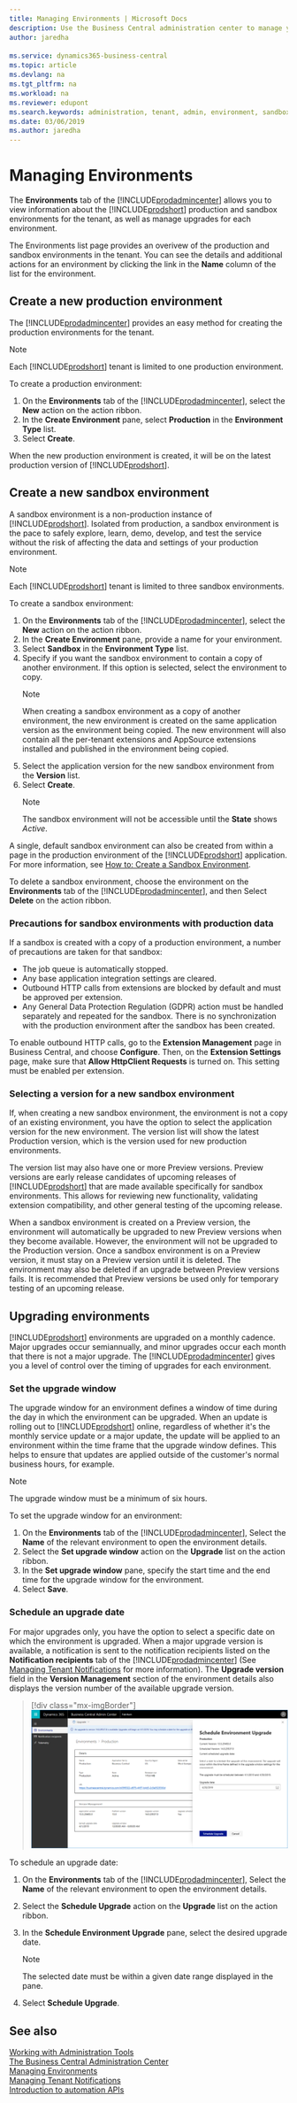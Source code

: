 ```yaml
---
title: Managing Environments | Microsoft Docs
description: Use the Business Central administration center to manage your tenant environments.  
author: jaredha

ms.service: dynamics365-business-central
ms.topic: article
ms.devlang: na
ms.tgt_pltfrm: na
ms.workload: na
ms.reviewer: edupont
ms.search.keywords: administration, tenant, admin, environment, sandbox
ms.date: 03/06/2019
ms.author: jaredha
---
```


# Managing Environments

The **Environments** tab of the [!INCLUDE[prodadmincenter](../developer/includes/prodadmincenter.md)] allows you to view information about the [!INCLUDE[prodshort](../developer/includes/prodshort.md)] production and sandbox environments for the tenant, as well as manage upgrades for each environment.

The Environments list page provides an overivew of the production and sandbox environments in the tenant. You can see the details and additional actions for an environment by clicking the link in the **Name** column of the list for the environment.

## Create a new production environment

The [!INCLUDE[prodadmincenter](../developer/includes/prodadmincenter.md)] provides an easy method for creating the production environments for the tenant. 

> [!NOTE]
> Each [!INCLUDE[prodshort](../developer/includes/prodshort.md)] tenant is limited to one production environment.

To create a production environment:

1. On the **Environments** tab of the [!INCLUDE[prodadmincenter](../developer/includes/prodadmincenter.md)], select the **New** action on the action ribbon.
2. In the **Create Environment** pane, select **Production** in the **Environment Type** list.
3. Select **Create**.

When the new production environment is created, it will be on the latest production version of [!INCLUDE[prodshort](../developer/includes/prodshort.md)].

## <a name="create-a-sandbox-environment"></a>Create a new sandbox environment

A sandbox environment is a non-production instance of [!INCLUDE[prodshort](../developer/includes/prodshort.md)]. Isolated from production, a sandbox environment is the pace to safely explore, learn, demo, develop, and test the service without the risk of affecting the data and settings of your production environment.

   > [!NOTE]
   > Each [!INCLUDE[prodshort](../developer/includes/prodshort.md)] tenant is limited to three sandbox environments.
    
To create a sandbox environment:

1. On the **Environments** tab of the [!INCLUDE[prodadmincenter](../developer/includes/prodadmincenter.md)], select the **New** action on the action ribbon.
2. In the **Create Environment** pane, provide a name for your environment. 
3. Select **Sandbox** in the **Environment Type** list.
4. Specify if you want the sandbox environment to contain a copy of another environment. If this option is selected, select the environment to copy.
    > [!NOTE]
    > When creating a sandbox environment as a copy of another environment, the new environment is created on the same application version as the environment being copied. The new environment will also contain all the per-tenant extensions and AppSource extensions installed and published in the environment being copied.
5. Select the application version for the new sandbox environment from the **Version** list.
6. Select **Create**.
    > [!NOTE]
    > The sandbox environment will not be accessible until the **State** shows *Active*.

A single, default sandbox environment can also be created from within a page in the production environment of the [!INCLUDE[prodshort](../developer/includes/prodshort.md)] application. For more information, see [How to: Create a Sandbox Environment](/dynamics365/business-central/across-how-create-sandbox-environment?toc=/dynamics365/business-central/dev-itpro/toc.json).  

To delete a sandbox environment, choose the environment on the **Environments** tab of the [!INCLUDE[prodadmincenter](../developer/includes/prodadmincenter.md)], and then Select **Delete** on the action ribbon.

### Precautions for sandbox environments with production data

If a sandbox is created with a copy of a production environment, a number of precautions are taken for that sandbox:

- The job queue is automatically stopped.
- Any base application integration settings are cleared.
- Outbound HTTP calls from extensions are blocked by default and must be approved per extension.
- Any General Data Protection Regulation (GDPR) action must be handled separately and repeated for the sandbox. There is no synchronization with the production environment after the sandbox has been created.

To enable outbound HTTP calls, go to the **Extension Management** page in Business Central, and choose **Configure**. Then, on the **Extension Settings** page, make sure that **Allow HttpClient Requests** is turned on. This setting must be enabled per extension.

### Selecting a version for a new sandbox environment

If, when creating a new sandbox environment, the environment is not a copy of an existing environment, you have the option to select the application version for the new environment. The version list will show the latest Production version, which is the version used for new production environments.

The version list may also have one or more Preview versions. Preview versions are early release candidates of upcoming releases of [!INCLUDE[prodshort](../developer/includes/prodshort.md)] that are made available specifically for sandbox environments. This allows for reviewing new functionality, validating extension compatibility, and other general testing of the upcoming release.

When a sandbox environment is created on a Preview version, the environment will automatically be upgraded to new Preview versions when they become available. However, the environment will not be upgraded to the Production version. Once a sandbox environment is on a Preview version, it must stay on a Preview version until it is deleted. The environment may also be deleted if an upgrade between Preview versions fails. It is recommended that Preview versions be used only for temporary testing of an upcoming release.

## Upgrading environments

[!INCLUDE[prodshort](../developer/includes/prodshort.md)] environments are upgraded on a monthly cadence. Major upgrades occur semiannually, and minor upgrades occur each month that there is not a major upgrade. The [!INCLUDE[prodadmincenter](../developer/includes/prodadmincenter.md)] gives you a level of control over the timing of upgrades for each environment.

### Set the upgrade window

The upgrade window for an environment defines a window of time during the day in which the environment can be upgraded. When an update is rolling out to [!INCLUDE[prodshort](../developer/includes/prodshort.md)] online, regardless of whether it's the monthly service update or a major update, the update will be applied to an environment within the time frame that the upgrade window defines. This helps to ensure that updates are applied outside of the customer's normal business hours, for example.

   > [!NOTE]
   > The upgrade window must be a minimum of six hours.

To set the upgrade window for an environment:

1. On the **Environments** tab of the [!INCLUDE[prodadmincenter](../developer/includes/prodadmincenter.md)], Select the **Name** of the relevant environment to open the environment details.
2. Select the **Set upgrade window** action on the **Upgrade** list on the action ribbon.
3. In the **Set upgrade window** pane, specify the start time and the end time for the upgrade window for the environment.
4. Select **Save**.

### Schedule an upgrade date

For major upgrades only, you have the option to select a specific date on which the environment is upgraded. When a major upgrade version is available, a notification is sent to the notification recipients listed on the **Notification recipients** tab of the [!INCLUDE[prodadmincenter](../developer/includes/prodadmincenter.md)] (See [Managing Tenant Notifications](tenant-admin-center-notifications.md) for more information). The **Upgrade version** field in the **Version Management** section of the environment details also displays the version number of the available upgrade version.

> [!div class="mx-imgBorder"]
> ![Schedule Business Central Upgrade](../developer/media/business_central_admin_center_upgrade.png)

To schedule an upgrade date:

1. On the **Environments** tab of the [!INCLUDE[prodadmincenter](../developer/includes/prodadmincenter.md)], Select the **Name** of the relevant environment to open the environment details.
2. Select the **Schedule Upgrade** action on the **Upgrade** list on the action ribbon.
3. In the **Schedule Environment Upgrade** pane, select the desired upgrade date.
    > [!Note] 
    > The selected date must be within a given date range displayed in the pane.
    
4. Select **Schedule Upgrade**.    

## See also

[Working with Administration Tools](administration.md)  
[The Business Central Administration Center](tenant-admin-center.md)  
[Managing Environments](tenant-admin-center-environments.md)  
[Managing Tenant Notifications](tenant-admin-center-notifications.md)  
[Introduction to automation APIs](itpro-introduction-to-automation-apis.md)  
